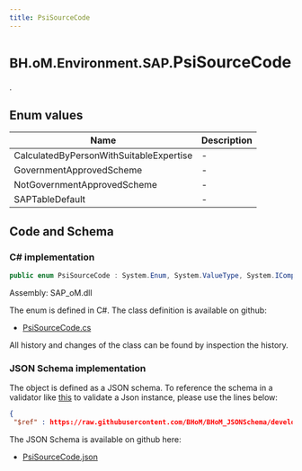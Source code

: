 ```yaml
---
title: PsiSourceCode
---
```


# <small>BH.oM.Environment.SAP.</small>**PsiSourceCode**

.

## Enum values

| Name            | Description                                                    |
|-----------------|----------------------------------------------------------------|
| CalculatedByPersonWithSuitableExpertise |  -  |
| GovernmentApprovedScheme |  -  |
| NotGovernmentApprovedScheme |  -  |
| SAPTableDefault |  -  |


## Code and Schema

### C# implementation

``` C# title="C#"
public enum PsiSourceCode : System.Enum, System.ValueType, System.IComparable, System.ISpanFormattable, System.IFormattable, System.IConvertible
```

Assembly: SAP_oM.dll

The enum is defined in C#. The class definition is available on github:

- [PsiSourceCode.cs](https://github.com/BHoM/SAP_Toolkit/blob/develop/SAP_oM/Enums\PsiSourceCode.cs)

All history and changes of the class can be found by inspection the history.
### JSON Schema implementation

The object is defined as a JSON schema. To reference the schema in a validator like [this](https://www.jsonschemavalidator.net/) to validate a Json instance, please use the lines below:

``` json title="JSON Schema"
{
 "$ref" : https://raw.githubusercontent.com/BHoM/BHoM_JSONSchema/develop/SAP_oM/SAP/PsiSourceCode.json}
```

The JSON Schema is available on github here:

- [PsiSourceCode.json](https://github.com/BHoM/BHoM_JSONSchema/blob/develop/SAP_oM/SAP/PsiSourceCode.json)
